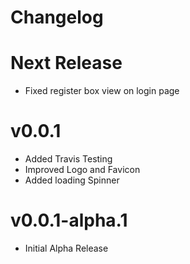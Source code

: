 # Changelog

# Next Release

* Fixed register box view on login page

# v0.0.1

* Added Travis Testing
* Improved Logo and Favicon
* Added loading Spinner

# v0.0.1-alpha.1

* Initial Alpha Release
